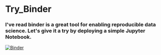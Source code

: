 # Try_Binder

### I've read binder is a great tool for enabling reproducible data science. Let's give it a try by deploying a simple Jupyter Notebook.

[![Binder](https://mybinder.org/badge_logo.svg)](https://mybinder.org/v2/gh/EricKeenan/Try_Binder/master) 

